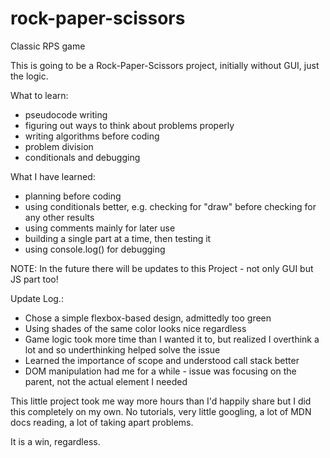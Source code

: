 # rock-paper-scissors
Classic RPS game

This is going to be a Rock-Paper-Scissors project, initially without GUI, just the logic.  

What to learn:  
- pseudocode writing  
- figuring out ways to think about problems properly  
- writing algorithms before coding  
- problem division  
- conditionals and debugging  

What I have learned:  
- planning before coding  
- using conditionals better, e.g. checking for "draw" before checking for any other results  
- using comments mainly for later use  
- building a single part at a time, then testing it  
- using console.log() for debugging  

NOTE: In the future there will be updates to this Project - not only GUI but JS part too!  

Update Log.:  
- Chose a simple flexbox-based design, admittedly too green  
- Using shades of the same color looks nice regardless  
- Game logic took more time than I wanted it to, but realized I overthink a lot and so underthinking helped solve the issue  
- Learned the importance of scope and understood call stack better  
- DOM manipulation had me for a while - issue was focusing on the parent, not the actual element I needed  

This little project took me way more hours than I'd happily share but I did this completely on my own. No tutorials, very little googling, a lot of MDN docs reading, a lot of taking apart problems.  

It is a win, regardless.